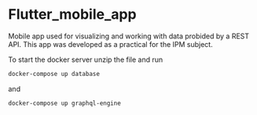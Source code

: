 # Flutter_mobile_app
 Mobile app used for visualizing and working with data probided by a REST API.
 This app was developed as a practical for the IPM subject.

To start the docker server unzip the file and run
```bash
docker-compose up database
```
and
```bash
docker-compose up graphql-engine
```
